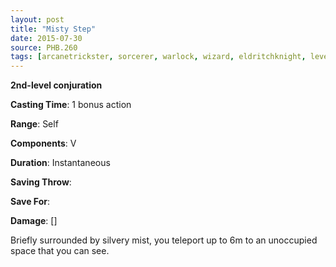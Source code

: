 ```yaml
---
layout: post
title: "Misty Step"
date: 2015-07-30
source: PHB.260
tags: [arcanetrickster, sorcerer, warlock, wizard, eldritchknight, level2, conjuration]
---
```


**2nd-level conjuration**

**Casting Time**: 1 bonus action

**Range**: Self

**Components**: V

**Duration**: Instantaneous

**Saving Throw**:

**Save For**:

**Damage**: []

Briefly surrounded by silvery mist, you teleport up to 6m to an unoccupied space that you can see.
